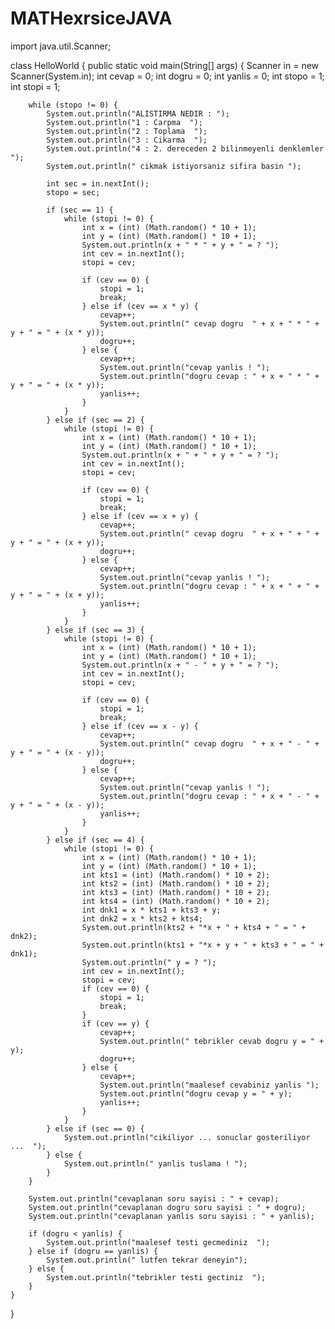 # MATHexrsiceJAVA
import java.util.Scanner;

class HelloWorld {
    public static void main(String[] args) {
        Scanner in = new Scanner(System.in);
        int cevap = 0;
        int dogru = 0;
        int yanlis = 0;
        int stopo = 1;
        int stopi = 1;

        while (stopo != 0) {
            System.out.println("ALISTIRMA NEDIR : ");
            System.out.println("1 : Carpma  ");
            System.out.println("2 : Toplama  ");
            System.out.println("3 : Cikarma  ");
            System.out.println("4 : 2. dereceden 2 bilinmeyenli denklemler  ");
            System.out.println(" cikmak istiyorsaniz sifira basin ");

            int sec = in.nextInt();
            stopo = sec;

            if (sec == 1) {
                while (stopi != 0) {
                    int x = (int) (Math.random() * 10 + 1);
                    int y = (int) (Math.random() * 10 + 1);
                    System.out.println(x + " * " + y + " = ? ");
                    int cev = in.nextInt();
                    stopi = cev;

                    if (cev == 0) {
                        stopi = 1;
                        break;
                    } else if (cev == x * y) {
                        cevap++;
                        System.out.println(" cevap dogru  " + x + " * " + y + " = " + (x * y));
                        dogru++;
                    } else {
                        cevap++;
                        System.out.println("cevap yanlis ! ");
                        System.out.println("dogru cevap : " + x + " * " + y + " = " + (x * y));
                        yanlis++;
                    }
                }
            } else if (sec == 2) {
                while (stopi != 0) {
                    int x = (int) (Math.random() * 10 + 1);
                    int y = (int) (Math.random() * 10 + 1);
                    System.out.println(x + " + " + y + " = ? ");
                    int cev = in.nextInt();
                    stopi = cev;

                    if (cev == 0) {
                        stopi = 1;
                        break;
                    } else if (cev == x + y) {
                        cevap++;
                        System.out.println(" cevap dogru  " + x + " + " + y + " = " + (x + y));
                        dogru++;
                    } else {
                        cevap++;
                        System.out.println("cevap yanlis ! ");
                        System.out.println("dogru cevap : " + x + " + " + y + " = " + (x + y));
                        yanlis++;
                    }
                }
            } else if (sec == 3) {
                while (stopi != 0) {
                    int x = (int) (Math.random() * 10 + 1);
                    int y = (int) (Math.random() * 10 + 1);
                    System.out.println(x + " - " + y + " = ? ");
                    int cev = in.nextInt();
                    stopi = cev;

                    if (cev == 0) {
                        stopi = 1;
                        break;
                    } else if (cev == x - y) {
                        cevap++;
                        System.out.println(" cevap dogru  " + x + " - " + y + " = " + (x - y));
                        dogru++;
                    } else {
                        cevap++;
                        System.out.println("cevap yanlis ! ");
                        System.out.println("dogru cevap : " + x + " - " + y + " = " + (x - y));
                        yanlis++;
                    }
                }
            } else if (sec == 4) {
                while (stopi != 0) {
                    int x = (int) (Math.random() * 10 + 1);
                    int y = (int) (Math.random() * 10 + 1);
                    int kts1 = (int) (Math.random() * 10 + 2);
                    int kts2 = (int) (Math.random() * 10 + 2);
                    int kts3 = (int) (Math.random() * 10 + 2);
                    int kts4 = (int) (Math.random() * 10 + 2);
                    int dnk1 = x * kts1 + kts3 + y;
                    int dnk2 = x * kts2 + kts4;
                    System.out.println(kts2 + "*x + " + kts4 + " = " + dnk2);
                    System.out.println(kts1 + "*x + y + " + kts3 + " = " + dnk1);
                    System.out.println(" y = ? ");
                    int cev = in.nextInt();
                    stopi = cev;
                    if (cev == 0) {
                        stopi = 1;
                        break;
                    }
                    if (cev == y) {
                        cevap++;
                        System.out.println(" tebrikler cevab dogru y = " + y);
                        dogru++;
                    } else {                  
                        cevap++;
                        System.out.println("maalesef cevabiniz yanlis ");
                        System.out.println("dogru cevap y = " + y);
                        yanlis++;
                    }
                }
            } else if (sec == 0) {
                System.out.println("cikiliyor ... sonuclar gosteriliyor ...  ");
            } else {
                System.out.println(" yanlis tuslama ! ");
            }
        }

        System.out.println("cevaplanan soru sayisi : " + cevap);
        System.out.println("cevaplanan dogru soru sayisi : " + dogru);
        System.out.println("cevaplanan yanlis soru sayisi : " + yanlis);

        if (dogru < yanlis) {
            System.out.println("maalesef testi gecmediniz  ");
        } else if (dogru == yanlis) {
            System.out.println(" lutfen tekrar deneyin");
        } else {
            System.out.println("tebrikler testi gectiniz  ");
        }
    }
}
